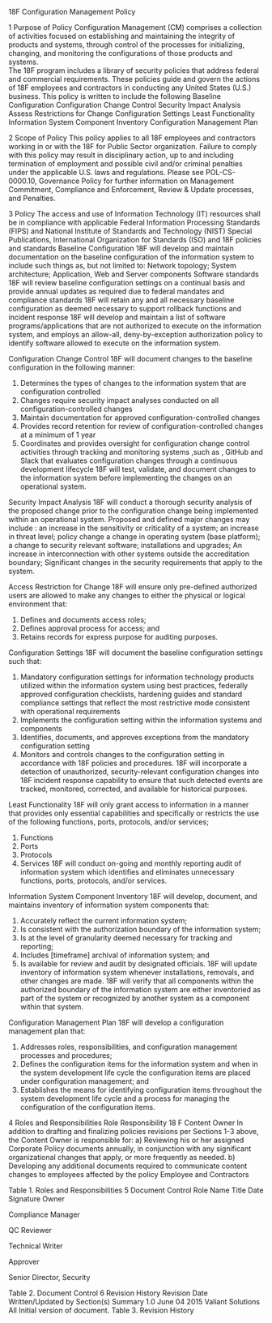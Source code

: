 18F Configuration Management Policy

1 Purpose of Policy
Configuration Management (CM) comprises a collection of activities focused on establishing and maintaining the integrity of products and systems, through control of the processes for initializing, changing, and monitoring the configurations of those products and systems.  
The 18F program includes a library of security policies that address federal and commercial requirements. These policies guide and govern the actions of 18F employees and contractors in conducting any United States (U.S.) business.
This policy is written to include the following
Baseline Configuration
Configuration Change Control
Security Impact Analysis
Assess Restrictions for Change
Configuration Settings
Least Functionality
Information System Component Inventory
Configuration Management Plan

2 Scope of Policy
This policy applies to all 18F employees and contractors working in or with the 18F for Public Sector organization. Failure to comply with this policy may result in disciplinary action, up to and including termination of employment and possible civil and/or criminal penalties under the applicable U.S. laws and regulations.
Please see POL-CS-0000.10, Governance Policy for further information on Management Commitment, Compliance and Enforcement, Review & Update processes, and Penalties.

3 Policy
The access and use of Information Technology (IT) resources shall be in compliance with applicable Federal Information Processing Standards (FIPS) and National Institute of Standards and Technology (NIST) Special Publications, International Organization for Standards (ISO) and 18F policies and standards
Baseline Configuration
18F will develop and maintain documentation on the baseline configuration of the information system to include such things as, but not limited to:
Network topology;
System architecture;
Application, Web and Server components
Software standards
18F will review baseline configuration settings on a continual basis and provide annual updates as required due to federal mandates and compliance standards
18F will retain any and all necessary baseline configuration as deemed necessary to support rollback functions and incident response
18F will develop and maintain a list of software programs/applications that are not authorized to execute on the information system, and employs an allow-all, deny-by-exception authorization policy to identify software allowed to execute on the information system.

Configuration Change Control
18F will document changes to the baseline configuration in the following manner:
1. Determines the types of changes to the information system that are configuration controlled
2. Changes require security impact analyses conducted on all configuration-controlled changes
3. Maintain documentation for approved configuration-controlled changes
4. Provides record retention for review of configuration-controlled changes at a minimum of 1 year
5. Coordinates and provides oversight for configuration change control activities through tracking and monitoring systems ,such as , GitHub and Slack that evaluates configuration changes  through a continuous development lifecycle
18F will test, validate, and document changes to the information system before implementing the changes on an operational system.

Security Impact Analysis
18F will conduct a thorough security analysis of the proposed change prior to the configuration change being implemented within an operational system. Proposed and defined major changes may include :
an increase in the sensitivity or criticality of a system;
an increase in threat level;
policy change
a change in operating system (base platform);
a change to security relevant software;
installations and upgrades;
An increase in interconnection with other systems outside the accreditation boundary;
Significant changes in the security requirements that apply to the system.

Access Restriction for Change
18F will ensure only pre-defined authorized users are allowed to make any changes to either the physical or logical environment that:
1. Defines and documents access roles;
2. Defines approval process for access; and
3. Retains records for express purpose for auditing purposes.

Configuration Settings
18F will document the baseline configuration settings such that:
1. Mandatory configuration settings for information technology products utilized within the information system using best practices, federally approved configuration checklists,  hardening guides and standard compliance settings that reflect the most restrictive mode consistent with operational requirements
2. Implements the configuration setting within the information systems and components
3. Identifies, documents, and approves exceptions from the mandatory configuration setting
4. Monitors and controls changes to the configuration setting in accordance with 18F policies and procedures.
18F will incorporate a detection of unauthorized, security-relevant configuration changes into 18F incident response capability to ensure that such detected events are tracked, monitored, corrected, and available for historical purposes.

Least Functionality
18F will only grant access to information in a manner that provides only essential capabilities and specifically or restricts the use of the following functions, ports, protocols, and/or services;
1. Functions
2. Ports
3. Protocols
4. Services
18F will conduct on-going and monthly reporting audit of information system which identifies and eliminates unnecessary functions, ports, protocols, and/or services.  

Information System Component Inventory
18F will develop, document, and maintains inventory of information system components that:
1. Accurately reflect the current information system;
2. Is consistent with the authorization boundary of the information system;
3. Is at the level of granularity deemed necessary for tracking and reporting;
4. Includes [timeframe] archival of information system; and
5. Is available for review and audit by designated officials.
18F will update inventory of information system whenever installations, removals, and other changes are made.
18F will verify that all components within the authorized boundary of the information system are either inventoried as part of the system or recognized by another system as a component within that system.

Configuration Management Plan
18F will develop a configuration management plan that:
1. Addresses roles, responsibilities, and configuration management processes and procedures;
2. Defines the configuration items for the information system and when in the system development life cycle the configuration items are placed under configuration management; and
3. Establishes the means for identifying configuration items throughout the system development life cycle and a process for managing the configuration of the configuration items.

4 Roles and Responsibilities
Role
Responsibility
18 F Content Owner
In addition to drafting and finalizing policies revisions per Sections 1-3 above, the Content Owner is responsible for:
a) Reviewing his or her assigned Corporate Policy documents annually, in conjunction with any significant organizational changes that apply, or more frequently as needed.
b) Developing any additional documents required to communicate content changes to employees affected by the policy
Employee and Contractors

Table 1. Roles and Responsibilities
5 Document Control
Role
Name
Title
Date
Signature
Owner

Compliance Manager


QC Reviewer

Technical Writer


Approver

Senior Director, Security


Table 2. Document Control
6 Revision History
Revision
Date
Written/Updated by
Section(s)
Summary
1.0
June 04 2015
Valiant Solutions
All
Initial version of document.
Table 3. Revision History
